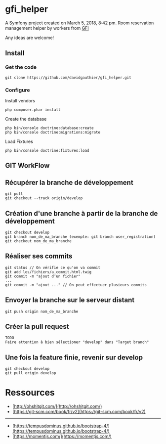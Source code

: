 # gfi_helper

A Symfony project created on March 5, 2018, 8:42 pm.
Room reservation management helper by workers from [GFI](http://gfi.fr)

Any ideas are welcome!

## Install

### Get the code

    git clone https://github.com/davidgauthier/gfi_helper.git

### Configure

Install vendors

    php composer.phar install

Create the database

    php bin/console doctrine:database:create
    php bin/console doctrine:migrations:migrate

Load Fixtures

    php bin/console doctrine:fixtures:load



## GIT WorkFlow

## Récupérer la branche de développement

	git pull
	git checkout --track origin/develop

## Création d'une branche à partir de la branche de développement

	git checkout develop
	git branch nom_de_ma_branche (exemple: git branch user_registration)
	git checkout nom_de_ma_branche

## Réaliser ses commits


	git status // On vérifie ce qu'on va commit
	git add les/fichiers/a_commit.html.twig
	git commit -m "ajout d'un fichier"
	...
	git commit -m "ajout ..." // On peut effectuer plusieurs commits

## Envoyer la branche sur le serveur distant

	git push origin nom_de_ma_branche

## Créer la pull request

	TODO
	Faire attention à bien sélectioner "develop" dans "Target branch"


## Une fois la feature finie, revenir sur develop

	git checkout develop
	git pull origin develop

# Ressources
- [http://ohshitgit.com/](http://ohshitgit.com/)
- [https://git-scm.com/book/fr/v2](https://git-scm.com/book/fr/v2)
---
- [https://tempusdominus.github.io/bootstrap-4/](https://tempusdominus.github.io/bootstrap-4/)
- [https://momentjs.com/](https://momentjs.com/)

